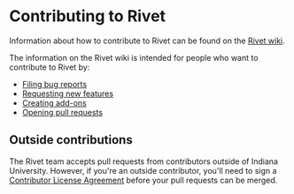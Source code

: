 # Contributing to Rivet

Information about how to contribute to Rivet can be found on the [Rivet wiki](https://github.com/indiana-university/rivet-source/wiki).

The information on the Rivet wiki is intended for people who want to contribute to Rivet by: 

* [Filing bug reports](https://github.com/indiana-university/rivet-source/wiki/Bug-reports)
* [Requesting new features](https://github.com/indiana-university/rivet-source/wiki/Feature-requests)
* [Creating add-ons](https://github.com/indiana-university/rivet-source/wiki/Add-ons)
* [Opening pull requests](https://github.com/indiana-university/rivet-source/wiki/Pull-requests)

## Outside contributions

The Rivet team accepts pull requests from contributors outside of Indiana University. However, if you're an outside contributor, you'll need to sign a [Contributor License Agreement](https://github.com/indiana-university/rivet-source/wiki/Contributor-license-agreement) before your pull requests can be merged.